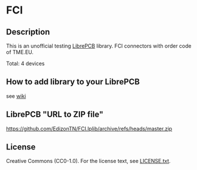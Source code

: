 # FCI

## Description

This is an unofficial testing [LibrePCB](https://librepcb.org) library. 
FCI connectors with order code of TME.EU.

Total: 4 devices


## How to add library to your LibrePCB
see [wiki](../../wiki/)


## LibrePCB "URL to ZIP file"
https://github.com/EdizonTN/FCI.lplib/archive/refs/heads/master.zip


## License

Creative Commons (CC0-1.0). For the license text, see [LICENSE.txt](LICENSE.txt).
